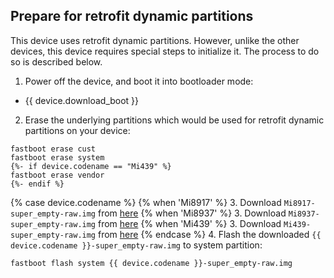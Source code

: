 ## Prepare for retrofit dynamic partitions

This device uses retrofit dynamic partitions. However, unlike the other devices, this device requires special steps to initialize it. The process to do so is described below.

1. Power off the device, and boot it into bootloader mode:
  * {{ device.download_boot }}
2. Erase the underlying partitions which would be used for retrofit dynamic partitions on your device:
  ```
fastboot erase cust
fastboot erase system
  {%- if device.codename == "Mi439" %}
fastboot erase vendor
  {%- endif %}
  ```
{% case device.codename %}
{% when 'Mi8917' %}
3. Download `Mi8917-super_empty-raw.img` from [here](https://www.androidfilehost.com/?fid=4279422670115731153)
{% when 'Mi8937' %}
3. Download `Mi8937-super_empty-raw.img` from [here](https://www.androidfilehost.com/?fid=4279422670115731152)
{% when 'Mi439' %}
3. Download `Mi439-super_empty-raw.img` from [here](https://www.androidfilehost.com/?fid=4279422670115731154)
{% endcase %}
4. Flash the downloaded `{{ device.codename }}-super_empty-raw.img` to system partition:
  ```
fastboot flash system {{ device.codename }}-super_empty-raw.img
  ```
